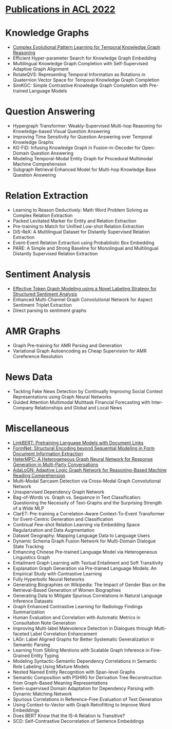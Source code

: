 # [Publications in ACL 2022](https://www.2022.aclweb.org/papers)



# Knowledge Graphs
- [Complex Evolutional Pattern Learning for Temporal Knowledge Graph Reasoning](https://github.com/naganandy/graph-based-deep-learning-literature/blob/master/conference-publications/folders/publications_acl22/cen_acl22/README.md)
- Efficient Hyper-parameter Search for Knowledge Graph Embedding
- Multilingual Knowledge Graph Completion with Self-Supervised Adaptive Graph Alignment
- RotateQVS: Representing Temporal Information as Rotations in Quaternion Vector Space for Temporal Knowledge Graph Completion
- SimKGC: Simple Contrastive Knowledge Graph Completion with Pre-trained Language Models



# Question Answering
- Hypergraph Transformer: Weakly-Supervised Multi-hop Reasoning for Knowledge-based Visual Question Answering
- Improving Time Sensitivity for Question Answering over Temporal Knowledge Graphs
- KG-FiD: Infusing Knowledge Graph in Fusion-in-Decoder for Open-Domain Question Answering
- Modeling Temporal-Modal Entity Graph for Procedural Multimodal Machine Comprehension
- Subgraph Retrieval Enhanced Model for Multi-hop Knowledge Base Question Answering



# Relation Extraction
- Learning to Reason Deductively: Math Word Problem Solving as Complex Relation Extraction
- Packed Levitated Marker for Entity and Relation Extraction
- Pre-training to Match for Unified Low-shot Relation Extraction
- DiS-ReX: A Multilingual Dataset for Distantly Supervised Relation Extraction
- Event-Event Relation Extraction using Probabilistic Box Embedding
- PARE: A Simple and Strong Baseline for Monolingual and Multilingual Distantly Supervised Relation Extraction



# Sentiment Analysis
- [Effective Token Graph Modeling using a Novel Labeling Strategy for Structured Sentiment Analysis](https://github.com/naganandy/graph-based-deep-learning-literature/blob/master/conference-publications/folders/publications_acl22/tgls_acl22/README.md)
- Enhanced Multi-Channel Graph Convolutional Network for Aspect Sentiment Triplet Extraction
- Direct parsing to sentiment graphs



# AMR Graphs
- Graph Pre-training for AMR Parsing and Generation
- Variational Graph Autoencoding as Cheap Supervision for AMR Coreference Resolution



# News Data
- Tackling Fake News Detection by Continually Improving Social Context Representations using Graph Neural Networks
- Guided Attention Multimodal Multitask Financial Forecasting with Inter-Company Relationships and Global and Local News



# Miscellaneous
- [LinkBERT: Pretraining Language Models with Document Links](https://github.com/naganandy/graph-based-deep-learning-literature/blob/master/conference-publications/folders/publications_acl22/linkbert_acl22/README.md)
- [FormNet: Structural Encoding beyond Sequential Modeling in Form Document Information Extraction](https://github.com/naganandy/graph-based-deep-learning-literature/blob/master/conference-publications/folders/publications_acl22/formnet_acl22/README.md)
- [HeterMPC: A Heterogeneous Graph Neural Network for Response Generation in Multi-Party Conversations](https://github.com/naganandy/graph-based-deep-learning-literature/blob/master/conference-publications/folders/publications_acl22/hetermpc_acl22/README.md)
- [AdaLoGN: Adaptive Logic Graph Network for Reasoning-Based Machine Reading Comprehension](https://github.com/naganandy/graph-based-deep-learning-literature/blob/master/conference-publications/folders/publications_acl22/adalogn_acl22/README.md)
- Multi-Modal Sarcasm Detection via Cross-Modal Graph Convolutional Network
- Unsupervised Dependency Graph Network
- Bag-of-Words vs. Graph vs. Sequence in Text Classification: Questioning the Necessity of Text-Graphs and the Surprising Strength of a Wide MLP
- ClarET: Pre-training a Correlation-Aware Context-To-Event Transformer for Event-Centric Generation and Classification
- Continual Few-shot Relation Learning via Embedding Space Regularization and Data Augmentation
- Dataset Geography: Mapping Language Data to Language Users
- Dynamic Schema Graph Fusion Network for Multi-Domain Dialogue State Tracking
- Enhancing Chinese Pre-trained Language Model via Heterogeneous Linguistics Graph
- Entailment Graph Learning with Textual Entailment and Soft Transitivity
- Explanation Graph Generation via Pre-trained Language Models: An Empirical Study with Contrastive Learning
- Fully Hyperbolic Neural Networks
- Generating Biographies on Wikipedia: The Impact of Gender Bias on the Retrieval-Based Generation of Women Biographies
- Generating Data to Mitigate Spurious Correlations in Natural Language Inference Datasets
- Graph Enhanced Contrastive Learning for Radiology Findings Summarization
- Human Evaluation and Correlation with Automatic Metrics in Consultation Note Generation
- Improving Multi-label Malevolence Detection in Dialogues through Multi-faceted Label Correlation Enhancement
- LAGr: Label Aligned Graphs for Better Systematic Generalization in Semantic Parsing
- Learning from Sibling Mentions with Scalable Graph Inference in Fine-Grained Entity Typing
- Modeling Syntactic-Semantic Dependency Correlations in Semantic Role Labeling Using Mixture Models
- Nested Named Entity Recognition with Span-level Graphs
- Semantic Composition with PSHRG for Derivation Tree Reconstruction from Graph-Based Meaning Representations
- Semi-supervised Domain Adaptation for Dependency Parsing with Dynamic Matching Network
- Spurious Correlations in Reference-Free Evaluation of Text Generation
- Using Context-to-Vector with Graph Retrofitting to Improve Word Embeddings
- Does BERT Know that the IS-A Relation Is Transitive?
- SCD: Self-Contrastive Decorrelation of Sentence Embeddings